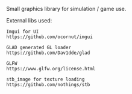 Small graphics library for simulation / game use.

External libs used:

    Imgui for UI
    https://github.com/ocornut/imgui
    
    GLAD generated GL loader
    https://github.com/Dav1dde/glad
    
    GLFW
    https://www.glfw.org/license.html
    
    stb_image for texture loading
    https://github.com/nothings/stb